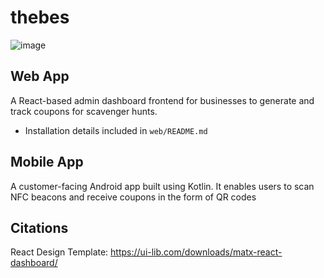 # thebes
![image](https://user-images.githubusercontent.com/35209362/138578905-4c450ded-bc91-498d-a1b8-bfe301d456d1.png)
## Web App
A React-based admin dashboard frontend for businesses to generate and track coupons for scavenger hunts.
* Installation details included in `web/README.md`
## Mobile App
A customer-facing Android app built using Kotlin. It enables users to scan NFC beacons and receive coupons in the form of QR codes
## Citations
React Design Template: https://ui-lib.com/downloads/matx-react-dashboard/
